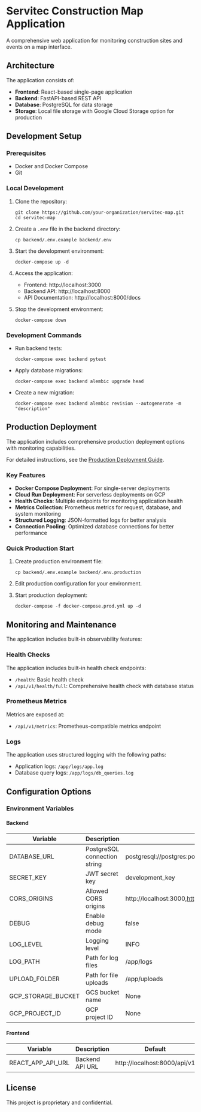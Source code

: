 # Servitec Construction Map Application

A comprehensive web application for monitoring construction sites and events on a map interface.

## Architecture

The application consists of:

- **Frontend**: React-based single-page application
- **Backend**: FastAPI-based REST API
- **Database**: PostgreSQL for data storage
- **Storage**: Local file storage with Google Cloud Storage option for production

## Development Setup

### Prerequisites

- Docker and Docker Compose
- Git

### Local Development

1. Clone the repository:
   ```
   git clone https://github.com/your-organization/servitec-map.git
   cd servitec-map
   ```

2. Create a `.env` file in the backend directory:
   ```
   cp backend/.env.example backend/.env
   ```

3. Start the development environment:
   ```
   docker-compose up -d
   ```

4. Access the application:
   - Frontend: http://localhost:3000
   - Backend API: http://localhost:8000
   - API Documentation: http://localhost:8000/docs

5. Stop the development environment:
   ```
   docker-compose down
   ```

### Development Commands

- Run backend tests:
  ```
  docker-compose exec backend pytest
  ```

- Apply database migrations:
  ```
  docker-compose exec backend alembic upgrade head
  ```

- Create a new migration:
  ```
  docker-compose exec backend alembic revision --autogenerate -m "description"
  ```

## Production Deployment

The application includes comprehensive production deployment options with monitoring capabilities. 

For detailed instructions, see the [Production Deployment Guide](docs/PRODUCTION_DEPLOYMENT.md).

### Key Features

- **Docker Compose Deployment**: For single-server deployments
- **Cloud Run Deployment**: For serverless deployments on GCP
- **Health Checks**: Multiple endpoints for monitoring application health
- **Metrics Collection**: Prometheus metrics for request, database, and system monitoring
- **Structured Logging**: JSON-formatted logs for better analysis
- **Connection Pooling**: Optimized database connections for better performance

### Quick Production Start

1. Create production environment file:
   ```
   cp backend/.env.example backend/.env.production
   ```

2. Edit production configuration for your environment.

3. Start production deployment:
   ```
   docker-compose -f docker-compose.prod.yml up -d
   ```

## Monitoring and Maintenance

The application includes built-in observability features:

### Health Checks

The application includes built-in health check endpoints:
- `/health`: Basic health check
- `/api/v1/health/full`: Comprehensive health check with database status

### Prometheus Metrics

Metrics are exposed at:
- `/api/v1/metrics`: Prometheus-compatible metrics endpoint

### Logs

The application uses structured logging with the following paths:
- Application logs: `/app/logs/app.log`
- Database query logs: `/app/logs/db_queries.log`

## Configuration Options

### Environment Variables

#### Backend

| Variable | Description | Default |
|----------|-------------|---------|
| DATABASE_URL | PostgreSQL connection string | postgresql://postgres:postgres@postgres:5432/servitec_map |
| SECRET_KEY | JWT secret key | development_key |
| CORS_ORIGINS | Allowed CORS origins | http://localhost:3000,http://127.0.0.1:3000 |
| DEBUG | Enable debug mode | false |
| LOG_LEVEL | Logging level | INFO |
| LOG_PATH | Path for log files | /app/logs |
| UPLOAD_FOLDER | Path for file uploads | /app/uploads |
| GCP_STORAGE_BUCKET | GCS bucket name | None |
| GCP_PROJECT_ID | GCP project ID | None |

#### Frontend

| Variable | Description | Default |
|----------|-------------|---------|
| REACT_APP_API_URL | Backend API URL | http://localhost:8000/api/v1 |

## License

This project is proprietary and confidential. 